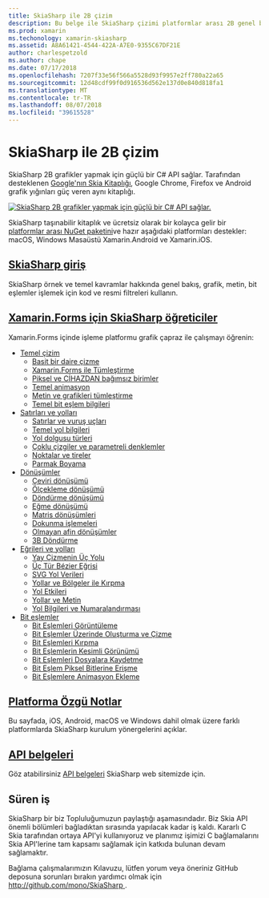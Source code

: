 ```yaml
---
title: SkiaSharp ile 2B çizim
description: Bu belge ile SkiaSharp çizimi platformlar arası 2B genel bir bakış sağlar. Bu, SkiaSharp tanımlayan çeşitli kılavuzları ve çeşitli API'lerini için bağlar.
ms.prod: xamarin
ms.techonology: xamarin-skiasharp
ms.assetid: A8A61421-4544-422A-A7E0-9355C67DF21E
author: charlespetzold
ms.author: chape
ms.date: 07/17/2018
ms.openlocfilehash: 7207f33e56f566a5528d93f9957e2ff780a22a65
ms.sourcegitcommit: 12d48cdf99f0d916536d562e137d0e840d818fa1
ms.translationtype: MT
ms.contentlocale: tr-TR
ms.lasthandoff: 08/07/2018
ms.locfileid: "39615528"
---
```

# <a name="2d-drawing-with-skiasharp"></a>SkiaSharp ile 2B çizim

SkiaSharp 2B grafikler yapmak için güçlü bir C# API sağlar. Tarafından desteklenen [Google'nın Skia Kitaplığı](http://skia.org), Google Chrome, Firefox ve Android grafik yığınları güç veren aynı kitaplığı.

[![](images/ide-sml.png "SkiaSharp 2B grafikler yapmak için güçlü bir C# API sağlar.")](images/ide.png#lightbox)

SkiaSharp taşınabilir kitaplık ve ücretsiz olarak bir kolayca gelir bir [platformlar arası NuGet paketini](https://www.nuget.org/packages/SkiaSharp)ve hazır aşağıdaki platformları destekler: macOS, Windows Masaüstü Xamarin.Android ve Xamarin.iOS.

## <a name="introduction-to-skiasharpgraphics-gamesskiasharpintroductionmd"></a>[SkiaSharp giriş](~/graphics-games/skiasharp/introduction.md)

SkiaSharp örnek ve temel kavramlar hakkında genel bakış, grafik, metin, bit eşlemler işlemek için kod ve resmi filtreleri kullanın.

## <a name="skiasharp-tutorials-for-xamarinformsxamarin-formsuser-interfacegraphicsskiasharpindexmd"></a>[Xamarin.Forms için SkiaSharp öğreticiler](~/xamarin-forms/user-interface/graphics/skiasharp/index.md)

Xamarin.Forms içinde işleme platformu grafik çapraz ile çalışmayı öğrenin:

- [Temel çizim](~/xamarin-forms/user-interface/graphics/skiasharp/basics/index.md)
  * [Basit bir daire çizme](~/xamarin-forms/user-interface/graphics/skiasharp/basics/circle.md)
  * [Xamarin.Forms ile Tümleştirme](~/xamarin-forms/user-interface/graphics/skiasharp/basics/integration.md)
  * [Piksel ve CİHAZDAN bağımsız birimler](~/xamarin-forms/user-interface/graphics/skiasharp/basics/pixels.md)
  * [Temel animasyon](~/xamarin-forms/user-interface/graphics/skiasharp/basics/animation.md)
  * [Metin ve grafikleri tümleştirme](~/xamarin-forms/user-interface/graphics/skiasharp/basics/text.md)
  * [Temel bit eşlem bilgileri](~/xamarin-forms/user-interface/graphics/skiasharp/basics/bitmaps.md)
- [Satırları ve yolları](~/xamarin-forms/user-interface/graphics/skiasharp/paths/index.md)
  * [Satırlar ve vuruş uçları](~/xamarin-forms/user-interface/graphics/skiasharp/paths/lines.md)
  * [Temel yol bilgileri](~/xamarin-forms/user-interface/graphics/skiasharp/paths/paths.md)
  * [Yol dolgusu türleri](~/xamarin-forms/user-interface/graphics/skiasharp/paths/fill-types.md)
  * [Çoklu çizgiler ve parametreli denklemler](~/xamarin-forms/user-interface/graphics/skiasharp/paths/polylines.md)
  * [Noktalar ve tireler](~/xamarin-forms/user-interface/graphics/skiasharp/paths/dots.md)
  * [Parmak Boyama](~/xamarin-forms/user-interface/graphics/skiasharp/paths/finger-paint.md)
- [Dönüşümler](~/xamarin-forms/user-interface/graphics/skiasharp/transforms/index.md)
  * [Çeviri dönüşümü](~/xamarin-forms/user-interface/graphics/skiasharp/transforms/translate.md)
  * [Ölçekleme dönüşümü](~/xamarin-forms/user-interface/graphics/skiasharp/transforms/scale.md)
  * [Döndürme dönüşümü](~/xamarin-forms/user-interface/graphics/skiasharp/transforms/rotate.md)
  * [Eğme dönüşümü](~/xamarin-forms/user-interface/graphics/skiasharp/transforms/skew.md)
  * [Matris dönüşümleri](~/xamarin-forms/user-interface/graphics/skiasharp/transforms/matrix.md)
  * [Dokunma işlemeleri](~/xamarin-forms/user-interface/graphics/skiasharp/transforms/touch.md)
  * [Olmayan afin dönüşümler](~/xamarin-forms/user-interface/graphics/skiasharp/transforms/non-affine.md)
  * [3B Döndürme](~/xamarin-forms/user-interface/graphics/skiasharp/transforms/3d-rotation.md)
- [Eğrileri ve yolları](~/xamarin-forms/user-interface/graphics/skiasharp/curves/index.md)
  * [Yay Çizmenin Üç Yolu](~/xamarin-forms/user-interface/graphics/skiasharp/curves/arcs.md)
  * [Üç Tür Bézier Eğrisi](~/xamarin-forms/user-interface/graphics/skiasharp/curves/beziers.md)
  * [SVG Yol Verileri](~/xamarin-forms/user-interface/graphics/skiasharp/curves/path-data.md)
  * [Yollar ve Bölgeler ile Kırpma](~/xamarin-forms/user-interface/graphics/skiasharp/curves/clipping.md)
  * [Yol Etkileri](~/xamarin-forms/user-interface/graphics/skiasharp/curves/effects.md)
  * [Yollar ve Metin](~/xamarin-forms/user-interface/graphics/skiasharp/curves/text-paths.md)
  * [Yol Bilgileri ve Numaralandırması](~/xamarin-forms/user-interface/graphics/skiasharp/curves/information.md)
- [Bit eşlemler](~/xamarin-forms/user-interface/graphics/skiasharp/bitmaps/index.md)
  * [Bit Eşlemleri Görüntüleme](~/xamarin-forms/user-interface/graphics/skiasharp/bitmaps/displaying.md)
  * [Bit Eşlemler Üzerinde Oluşturma ve Çizme](~/xamarin-forms/user-interface/graphics/skiasharp/bitmaps/drawing.md)
  * [Bit Eşlemleri Kırpma](~/xamarin-forms/user-interface/graphics/skiasharp/bitmaps/cropping.md)
  * [Bit Eşlemlerin Kesimli Görünümü](~/xamarin-forms/user-interface/graphics/skiasharp/bitmaps/segmented.md)
  * [Bit Eşlemleri Dosyalara Kaydetme](~/xamarin-forms/user-interface/graphics/skiasharp/bitmaps/saving.md)
  * [Bit Eşlem Piksel Bitlerine Erişme](~/xamarin-forms/user-interface/graphics/skiasharp/bitmaps/pixel-bits.md)
  * [Bit Eşlemlere Animasyon Ekleme](~/xamarin-forms/user-interface/graphics/skiasharp/bitmaps/animating.md)

## <a name="platform-specific-notesgraphics-gamesskiasharpplatformmd"></a>[Platforma Özgü Notlar](~/graphics-games/skiasharp/platform.md)

Bu sayfada, iOS, Android, macOS ve Windows dahil olmak üzere farklı platformlarda SkiaSharp kurulum yönergelerini açıklar.

## <a name="api-documentationhttpsdeveloperxamarincomapinamespaceskiasharp"></a>[API belgeleri](https://developer.xamarin.com/api/namespace/SkiaSharp/)

Göz atabilirsiniz [API belgeleri](https://developer.xamarin.com/api/namespace/SkiaSharp/) SkiaSharp web sitemizde için.

## <a name="work-in-progress"></a>Süren iş

SkiaSharp bir biz Topluluğumuzun paylaştığı aşamasındadır. Biz Skia API önemli bölümleri bağladıktan sırasında yapılacak kadar iş kaldı. Kararlı C Skia tarafından ortaya API'yi kullanıyoruz ve planımız işimizi C bağlamalarını Skia API'lerine tam kapsamı sağlamak için katkıda bulunan devam sağlamaktır.

Bağlama çalışmalarımızın Kılavuzu, lütfen yorum veya öneriniz GitHub deposuna sorunları bırakın yardımcı olmak için [ http://github.com/mono/SkiaSharp ](http://github.com/mono/SkiaSharp).
